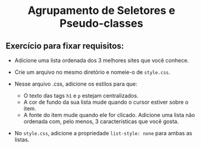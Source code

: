 # <p align="center">Agrupamento de Seletores e Pseudo-classes</p>

## Exercício para fixar requisitos:

- Adicione uma lista ordenada dos 3 melhores sites que você conhece.

- Crie um arquivo no mesmo diretório e nomeie-o de `style.css`.

- Nesse arquivo .css, adicione os estilos para que:

  - O texto das tags `h1` e `p` estejam centralizados.
  - A cor de fundo da sua lista mude quando o cursor estiver sobre o item.
  - A fonte do item mude quando ele for clicado.
Adicione uma lista não ordenada com, pelo menos, 3 características que você gosta.

- No `style.css`, adicione a propriedade `list-style: none` para ambas as listas.